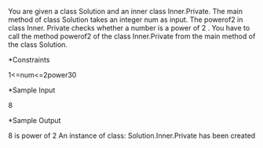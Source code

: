 You are given a class Solution and an inner class Inner.Private. The main method of class Solution takes an integer num  as input. The powerof2 in class Inner. 
Private checks whether a number is a power of 2 . You have to call the method powerof2 of the class Inner.Private from the main method of the class Solution.

*Constraints

1<=num<=2power30

*Sample Input

8

*Sample Output

8 is power of 2
An instance of class: Solution.Inner.Private has been created
